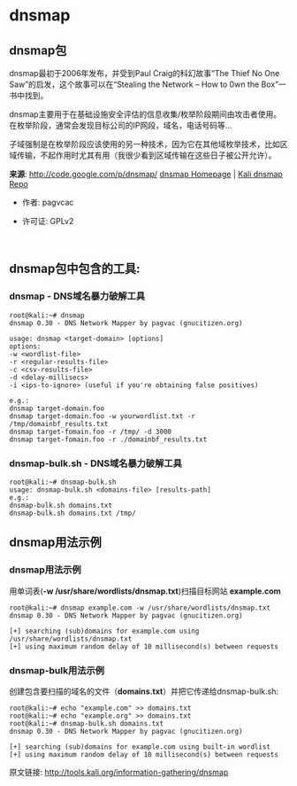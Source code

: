 # dnsmap

## dnsmap包

dnsmap最初于2006年发布，并受到Paul Craig的科幻故事“The Thief No One Saw”的启发，这个故事可以在“Stealing the Network – How to 0wn the Box”一书中找到。

dnsmap主要用于在基础设施安全评估的信息收集/枚举阶段期间由攻击者使用。 在枚举阶段，通常会发现目标公司的IP网段，域名，电话号码等...

子域强制是在枚举阶段应该使用的另一种技术，因为它在其他域枚举技术，比如区域传输，不起作用时尤其有用（我很少看到区域传输在这些日子被公开允许）。



**来源**: http://code.google.com/p/dnsmap/
[dnsmap Homepage](http://code.google.com/p/dnsmap/) | [Kali dnsmap Repo](http://git.kali.org/gitweb/?p=packages/dnsmap.git;a=summary)

- 作者: pagvcac

- 许可证: GPLv2

  ​

## dnsmap包中包含的工具:

### dnsmap - DNS域名暴力破解工具

```
root@kali:~# dnsmap
dnsmap 0.30 - DNS Network Mapper by pagvac (gnucitizen.org)

usage: dnsmap <target-domain> [options]
options:
-w <wordlist-file>
-r <regular-results-file>
-c <csv-results-file>
-d <delay-millisecs>
-i <ips-to-ignore> (useful if you're obtaining false positives)

e.g.:
dnsmap target-domain.foo
dnsmap target-domain.foo -w yourwordlist.txt -r /tmp/domainbf_results.txt
dnsmap target-fomain.foo -r /tmp/ -d 3000
dnsmap target-fomain.foo -r ./domainbf_results.txt
```

### dnsmap-bulk.sh - DNS域名暴力破解工具

```
root@kali:~# dnsmap-bulk.sh
usage: dnsmap-bulk.sh <domains-file> [results-path]
e.g.:
dnsmap-bulk.sh domains.txt
dnsmap-bulk.sh domains.txt /tmp/
```

## dnsmap用法示例

### dnsmap用法示例

用单词表(**-w /usr/share/wordlists/dnsmap.txt**)扫描目标网站 **example.com** 

```
root@kali:~# dnsmap example.com -w /usr/share/wordlists/dnsmap.txt
dnsmap 0.30 - DNS Network Mapper by pagvac (gnucitizen.org)

[+] searching (sub)domains for example.com using /usr/share/wordlists/dnsmap.txt
[+] using maximum random delay of 10 millisecond(s) between requests
```



### dnsmap-bulk用法示例

创建包含要扫描的域名的文件（**domains.txt**）并把它传递给dnsmap-bulk.sh:

```
root@kali:~# echo "example.com" >> domains.txt
root@kali:~# echo "example.org" >> domains.txt
root@kali:~# dnsmap-bulk.sh domains.txt
dnsmap 0.30 - DNS Network Mapper by pagvac (gnucitizen.org)

[+] searching (sub)domains for example.com using built-in wordlist
[+] using maximum random delay of 10 millisecond(s) between requests
```

原文链接: http://tools.kali.org/information-gathering/dnsmap

